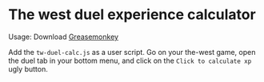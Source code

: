 # The west duel experience calculator

Usage:
Download  [Greasemonkey](https://addons.mozilla.org/en-US/firefox/addon/greasemonkey/)

Add the `tw-duel-calc.js` as a user script. 
Go on your the-west game, open the duel tab in your bottom menu, and click on the `Click to calculate xp` ugly button.